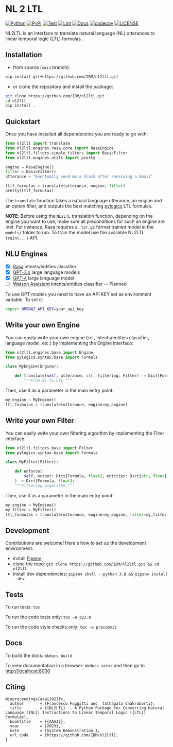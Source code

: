<h1>
  <b>NL 2 LTL</b>
</h1>

[![Python](https://img.shields.io/pypi/pyversions/nl2ltl)](https://img.shields.io/pypi/pyversions/nl2ltl)
[![PyPI](https://img.shields.io/pypi/v/nl2ltl)](https://img.shields.io/pypi/v/nl2ltl)
[![Test](https://github.com/IBM/nl2ltl/actions/workflows/test.yml/badge.svg)](https://github.com/IBM/nl2ltl/actions/workflows/test.yml/badge.svg)
[![Lint](https://github.com/IBM/nl2ltl/actions/workflows/linting.yml/badge.svg)](https://github.com/IBM/nl2ltl/actions/workflows/linting.yml/badge.svg)
[![Docs](https://github.com/IBM/nl2ltl/actions/workflows/docs.yml/badge.svg)](https://github.com/IBM/nl2ltl/actions/workflows/docs.yml/badge.svg)
[![codecov](https://codecov.io/github/IBM/nl2ltl/branch/main/graph/badge.svg?token=XdAtl04qo6)](https://codecov.io/github.com/IBM/nl2ltl)
[![LICENSE](https://img.shields.io/github/license/IBM/nl2ltl?color=purple)](https://img.shields.io/github/license/IBM/nl2ltl?color=purple)

NL2LTL is an interface to translate natural language (NL) utterances to
linear temporal logic (LTL) formulas.

## Installation
- from source (`main` branch):
```bash
pip install git+https://github.com/IBM/nl2ltl.git 
```
- or clone the repository and install the package:
```bash
git clone https://github.com/IBM/nl2ltl.git
cd nl2ltl
pip install .
```

## Quickstart
Once you have installed all dependencies you are ready to go with:
```python
from nl2ltl import translate
from nl2ltl.engines.rasa.core import RasaEngine
from nl2ltl.filters.simple_filters import BasicFilter
from nl2ltl.engines.utils import pretty

engine = RasaEngine()
filter = BasicFilter()
utterance = "Eventually send me a Slack after receiving a Gmail"

ltlf_formulas = translate(utterance, engine, filter)
pretty(ltlf_formulas)
```

The `translate` function takes a natural language utterance, an engine and an
option filter, and outputs the best matching 
[pylogics](https://github.com/whitemech/pylogics) LTL formulas. 


**NOTE**: Before using the `NL2LTL` translation function, depending on the 
engine you want to use, make sure all preconditions for such an engine are met.
For instance, Rasa requires a `.tar.gz` format trained model in the 
`models/` folder to run. To train the model use the available NL2LTL `train(...)` API.

## NLU Engines
- [x] [Rasa](https://rasa.com/) intents/entities classifier
- [x] [GPT-3.x](https://openai.com/api/) large language models
- [x] [GPT-4](https://openai.com/api/) large language model
- [ ] [Watson Assistant](https://www.ibm.com/products/watson-assistant) intents/entities classifier -- Planned

To use GPT models you need to have an API KEY set as environment variable. To set it:
```bash
export OPENAI_API_KEY=your_api_key
```

## Write your own Engine
You can easily write your own engine (i.e., intents/entities classifier, 
language model, etc.) by implementing the Engine interface:

```python
from nl2ltl.engines.base import Engine
from pylogics.syntax.base import Formula

class MyEngine(Engine):

    def translate(self, utterance: str, filtering: Filter) -> Dict[Formula, float]:
        """From NL to LTL."""
```

Then, use it as a parameter in the main entry point:
```python
my_engine = MyEngine()
ltl_formulas = translate(utterance, engine=my_engine)
```

## Write your own Filter
You can easily write your own filtering algorithm by implementing 
the Filter interface:

```python
from nl2ltl.filters.base import Filter
from pylogics.syntax.base import Formula

class MyFilter(Filter):

    def enforce(
        self, output: Dict[Formula, float], entities: Dict[str, float], **kwargs
    ) -> Dict[Formula, float]:
    """Filtering algorithm."""
```

Then, use it as a parameter in the main entry point:
```python
my_engine = MyEngine()
my_filter = MyFilter()
ltl_formulas = translate(utterance, engine=my_engine, filter=my_filter)
```

## Development

Contributions are welcome! Here's how to set up the development environment:
- install [Pipenv](https://pipenv-fork.readthedocs.io/en/latest/)
- clone the repo: `git clone https://github.com/IBM/nl2ltl.git && cd nl2ltl`
- install dev dependencies: `pipenv shell --python 3.8 && pipenv install --dev`

## Tests

To run tests: `tox`

To run the code tests only: `tox -e py3.8`

To run the code style checks only: `tox -e precommit`

## Docs

To build the docs: `mkdocs build`

To view documentation in a browser: `mkdocs serve`
and then go to [http://localhost:8000](http://localhost:8000)

## Citing

```
@inproceedings{aaai2023fc,
  author       = {Francesco Fuggitti and  Tathagata Chakraborti},
  title        = {{NL2LTL} -- A Python Package for Converting Natural Language ({NL}) Instructions to Linear Temporal Logic ({LTL}) Formulas},
  booktitle    = {{AAAI}},
  year         = {2023},
  note         = {System Demonstration.},
  url_code     = {https://github.com/IBM/nl2ltl},
}
```

